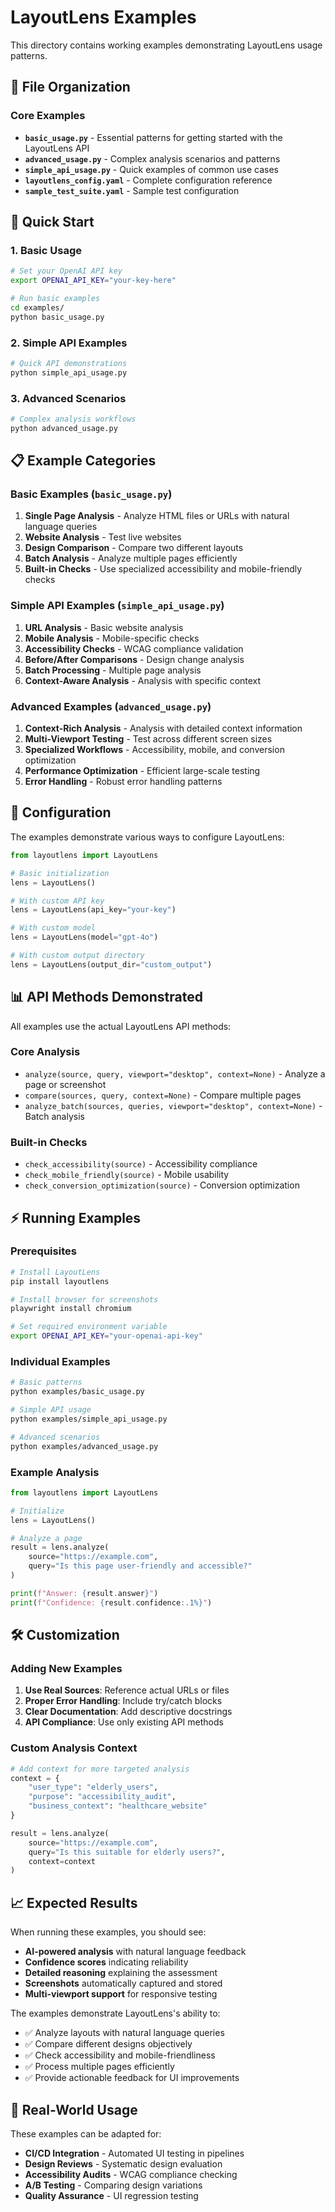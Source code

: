 # LayoutLens Examples

This directory contains working examples demonstrating LayoutLens usage patterns.

## 📁 File Organization

### Core Examples
- **`basic_usage.py`** - Essential patterns for getting started with the LayoutLens API
- **`advanced_usage.py`** - Complex analysis scenarios and patterns
- **`simple_api_usage.py`** - Quick examples of common use cases  
- **`layoutlens_config.yaml`** - Complete configuration reference
- **`sample_test_suite.yaml`** - Sample test configuration

## 🚀 Quick Start

### 1. Basic Usage
```bash
# Set your OpenAI API key
export OPENAI_API_KEY="your-key-here"

# Run basic examples
cd examples/
python basic_usage.py
```

### 2. Simple API Examples
```bash
# Quick API demonstrations
python simple_api_usage.py
```

### 3. Advanced Scenarios
```bash
# Complex analysis workflows
python advanced_usage.py
```

## 📋 Example Categories

### Basic Examples (`basic_usage.py`)
1. **Single Page Analysis** - Analyze HTML files or URLs with natural language queries
2. **Website Analysis** - Test live websites
3. **Design Comparison** - Compare two different layouts
4. **Batch Analysis** - Analyze multiple pages efficiently
5. **Built-in Checks** - Use specialized accessibility and mobile-friendly checks

### Simple API Examples (`simple_api_usage.py`)
1. **URL Analysis** - Basic website analysis
2. **Mobile Analysis** - Mobile-specific checks
3. **Accessibility Checks** - WCAG compliance validation
4. **Before/After Comparisons** - Design change analysis
5. **Batch Processing** - Multiple page analysis
6. **Context-Aware Analysis** - Analysis with specific context

### Advanced Examples (`advanced_usage.py`)
1. **Context-Rich Analysis** - Analysis with detailed context information
2. **Multi-Viewport Testing** - Test across different screen sizes
3. **Specialized Workflows** - Accessibility, mobile, and conversion optimization
4. **Performance Optimization** - Efficient large-scale testing
5. **Error Handling** - Robust error handling patterns

## 🔧 Configuration

The examples demonstrate various ways to configure LayoutLens:

```python
from layoutlens import LayoutLens

# Basic initialization
lens = LayoutLens()

# With custom API key
lens = LayoutLens(api_key="your-key")

# With custom model
lens = LayoutLens(model="gpt-4o")

# With custom output directory
lens = LayoutLens(output_dir="custom_output")
```

## 📊 API Methods Demonstrated

All examples use the actual LayoutLens API methods:

### Core Analysis
- `analyze(source, query, viewport="desktop", context=None)` - Analyze a page or screenshot
- `compare(sources, query, context=None)` - Compare multiple pages
- `analyze_batch(sources, queries, viewport="desktop", context=None)` - Batch analysis

### Built-in Checks  
- `check_accessibility(source)` - Accessibility compliance
- `check_mobile_friendly(source)` - Mobile usability
- `check_conversion_optimization(source)` - Conversion optimization

## ⚡ Running Examples

### Prerequisites
```bash
# Install LayoutLens
pip install layoutlens

# Install browser for screenshots
playwright install chromium

# Set required environment variable
export OPENAI_API_KEY="your-openai-api-key"
```

### Individual Examples
```bash
# Basic patterns
python examples/basic_usage.py

# Simple API usage
python examples/simple_api_usage.py

# Advanced scenarios
python examples/advanced_usage.py
```

### Example Analysis
```python
from layoutlens import LayoutLens

# Initialize
lens = LayoutLens()

# Analyze a page
result = lens.analyze(
    source="https://example.com",
    query="Is this page user-friendly and accessible?"
)

print(f"Answer: {result.answer}")
print(f"Confidence: {result.confidence:.1%}")
```

## 🛠️ Customization

### Adding New Examples

1. **Use Real Sources**: Reference actual URLs or files
2. **Proper Error Handling**: Include try/catch blocks
3. **Clear Documentation**: Add descriptive docstrings
4. **API Compliance**: Use only existing API methods

### Custom Analysis Context
```python
# Add context for more targeted analysis
context = {
    "user_type": "elderly_users", 
    "purpose": "accessibility_audit",
    "business_context": "healthcare_website"
}

result = lens.analyze(
    source="https://example.com",
    query="Is this suitable for elderly users?",
    context=context
)
```

## 📈 Expected Results

When running these examples, you should see:

- **AI-powered analysis** with natural language feedback
- **Confidence scores** indicating reliability
- **Detailed reasoning** explaining the assessment
- **Screenshots** automatically captured and stored
- **Multi-viewport support** for responsive testing

The examples demonstrate LayoutLens's ability to:
- ✅ Analyze layouts with natural language queries
- ✅ Compare different designs objectively
- ✅ Check accessibility and mobile-friendliness
- ✅ Process multiple pages efficiently
- ✅ Provide actionable feedback for UI improvements

## 🔗 Real-World Usage

These examples can be adapted for:
- **CI/CD Integration** - Automated UI testing in pipelines
- **Design Reviews** - Systematic design evaluation
- **Accessibility Audits** - WCAG compliance checking
- **A/B Testing** - Comparing design variations
- **Quality Assurance** - UI regression testing